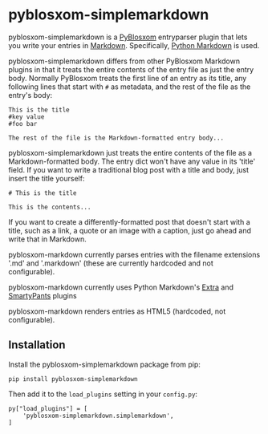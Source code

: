 # pyblosxom-simplemarkdown

pyblosxom-simplemarkdown is a [PyBlosxom](https://pyblosxom.github.io/)
entryparser plugin that lets you write your entries in
[Markdown](http://daringfireball.net/projects/markdown/). Specifically,
[Python Markdown](https://pythonhosted.org/Markdown/) is used.

pyblosxom-simplemarkdown differs from other PyBlosxom Markdown plugins in that
it treats the entire contents of the entry file as just the entry body.
Normally PyBlosxom treats the first line of an entry as its title, any
following lines that start with `#` as metadata, and the rest of the file as
the entry's body:

    This is the title
    #key value
    #foo bar

    The rest of the file is the Markdown-formatted entry body...

pyblosxom-simplemarkdown just treats the entire contents of the file as a
Markdown-formatted body. The entry dict won't have any value in its 'title'
field. If you want to write a traditional blog post with a title and body, just
insert the title yourself:

    # This is the title

    This is the contents...

If you want to create a differently-formatted post that doesn't start with a
title, such as a link, a quote or an image with a caption, just go ahead and
write that in Markdown.

pyblosxom-markdown currently parses entries with the filename extensions '.md'
and '.markdown' (these are currently hardcoded and not configurable).

pyblosxom-markdown currently uses Python Markdown's
[Extra](https://pythonhosted.org/Markdown/extensions/extra.html) and
[SmartyPants](https://pythonhosted.org/Markdown/extensions/smarty.html) plugins

pyblosxom-markdown renders entries as HTML5 (hardcoded, not configurable).


## Installation

Install the pyblosxom-simplemarkdown package from pip:

    pip install pyblosxom-simplemarkdown

Then add it to the `load_plugins` setting in your `config.py`:

    py["load_plugins"] = [
        'pyblosxom-simplemarkdown.simplemarkdown',
    ]
